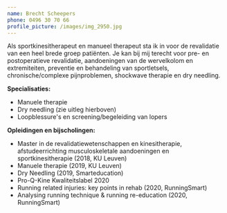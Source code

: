 ```yaml
---
name: Brecht Scheepers
phone: 0496 30 70 66
profile_picture: /images/img_2950.jpg
---
```

Als sportkinesitherapeut en manueel therapeut sta ik in voor de revalidatie van een heel brede groep patiënten. Je kan bij mij terecht voor pre- en postoperatieve revalidatie, aandoeningen van de wervelkolom en extremiteiten, preventie en behandeling van sportletsels, chronische/complexe pijnproblemen, shockwave therapie en dry needling.

**Specialisaties:**

* Manuele therapie
* Dry needling (zie uitleg hierboven)
* Loopblessure's en screening/begeleiding van lopers 

**Opleidingen en bijscholingen:**

* Master in de revalidatiewetenschappen en kinesitherapie, afstudeerrichting musculoskeletale aandoeningen en sportkinesitherapie (2018, KU Leuven)
* Manuele therapie (2019, KU Leuven)
* Dry Needling (2019, Smarteducation)
* Pro-Q-Kine Kwaliteitslabel 2020
* Running related injuries: key points in rehab (2020, RunningSmart)
* Analysing running technique & running re-education (2020, RunningSmart)